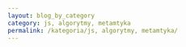 ```yaml
---
layout: blog_by_category
category: js, algorytmy, metamtyka
permalink: /kategoria/js, algorytmy, metamtyka/
---
```

